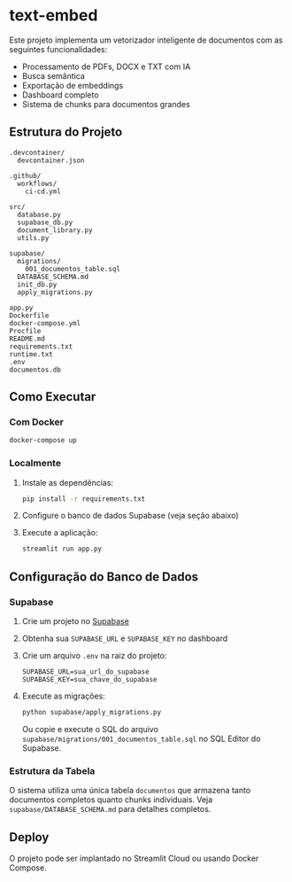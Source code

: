 # text-embed

Este projeto implementa um vetorizador inteligente de documentos com as seguintes funcionalidades:

- Processamento de PDFs, DOCX e TXT com IA
- Busca semântica
- Exportação de embeddings
- Dashboard completo
- Sistema de chunks para documentos grandes

## Estrutura do Projeto

```
.devcontainer/
  devcontainer.json

.github/
  workflows/
    ci-cd.yml

src/
  database.py
  supabase_db.py
  document_library.py
  utils.py

supabase/
  migrations/
    001_documentos_table.sql
  DATABASE_SCHEMA.md
  init_db.py
  apply_migrations.py

app.py
Dockerfile
docker-compose.yml
Procfile
README.md
requirements.txt
runtime.txt
.env
documentos.db
```

## Como Executar

### Com Docker

```bash
docker-compose up
```

### Localmente

1. Instale as dependências:
   ```bash
   pip install -r requirements.txt
   ```

2. Configure o banco de dados Supabase (veja seção abaixo)

3. Execute a aplicação:
   ```bash
   streamlit run app.py
   ```

## Configuração do Banco de Dados

### Supabase

1. Crie um projeto no [Supabase](https://supabase.io/)
2. Obtenha sua `SUPABASE_URL` e `SUPABASE_KEY` no dashboard
3. Crie um arquivo `.env` na raiz do projeto:
   ```
   SUPABASE_URL=sua_url_do_supabase
   SUPABASE_KEY=sua_chave_do_supabase
   ```

4. Execute as migrações:
   ```bash
   python supabase/apply_migrations.py
   ```
   
   Ou copie e execute o SQL do arquivo `supabase/migrations/001_documentos_table.sql` no SQL Editor do Supabase.

### Estrutura da Tabela

O sistema utiliza uma única tabela `documentos` que armazena tanto documentos completos quanto chunks individuais. Veja `supabase/DATABASE_SCHEMA.md` para detalhes completos.

## Deploy

O projeto pode ser implantado no Streamlit Cloud ou usando Docker Compose.